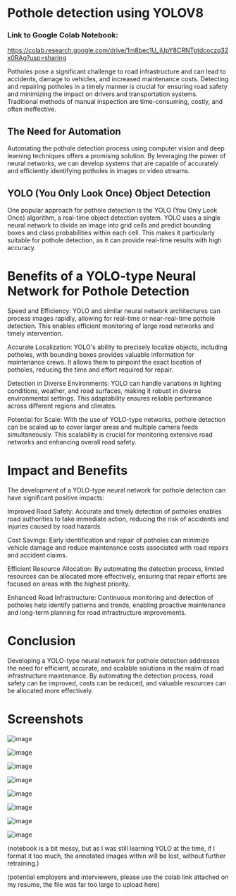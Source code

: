 # Pothole detection using YOLOV8


### Link to Google Colab Notebook:

https://colab.research.google.com/drive/1m8bec1U_jUpY8CRNTptdcoczq32x0RAg?usp=sharing


Potholes pose a significant challenge to road infrastructure and can lead to accidents, damage to vehicles, and increased maintenance costs. Detecting and repairing potholes in a timely manner is crucial for ensuring road safety and minimizing the impact on drivers and transportation systems. Traditional methods of manual inspection are time-consuming, costly, and often ineffective.

## The Need for Automation
Automating the pothole detection process using computer vision and deep learning techniques offers a promising solution. By leveraging the power of neural networks, we can develop systems that are capable of accurately and efficiently identifying potholes in images or video streams.

## YOLO (You Only Look Once) Object Detection
One popular approach for pothole detection is the YOLO (You Only Look Once) algorithm, a real-time object detection system. YOLO uses a single neural network to divide an image into grid cells and predict bounding boxes and class probabilities within each cell. This makes it particularly suitable for pothole detection, as it can provide real-time results with high accuracy.

# Benefits of a YOLO-type Neural Network for Pothole Detection
Speed and Efficiency: YOLO and similar neural network architectures can process images rapidly, allowing for real-time or near-real-time pothole detection. This enables efficient monitoring of large road networks and timely intervention.

Accurate Localization: YOLO's ability to precisely localize objects, including potholes, with bounding boxes provides valuable information for maintenance crews. It allows them to pinpoint the exact location of potholes, reducing the time and effort required for repair.

Detection in Diverse Environments: YOLO can handle variations in lighting conditions, weather, and road surfaces, making it robust in diverse environmental settings. This adaptability ensures reliable performance across different regions and climates.

Potential for Scale: With the use of YOLO-type networks, pothole detection can be scaled up to cover larger areas and multiple camera feeds simultaneously. This scalability is crucial for monitoring extensive road networks and enhancing overall road safety.

# Impact and Benefits
The development of a YOLO-type neural network for pothole detection can have significant positive impacts:

Improved Road Safety: Accurate and timely detection of potholes enables road authorities to take immediate action, reducing the risk of accidents and injuries caused by road hazards.

Cost Savings: Early identification and repair of potholes can minimize vehicle damage and reduce maintenance costs associated with road repairs and accident claims.

Efficient Resource Allocation: By automating the detection process, limited resources can be allocated more effectively, ensuring that repair efforts are focused on areas with the highest priority.

Enhanced Road Infrastructure: Continuous monitoring and detection of potholes help identify patterns and trends, enabling proactive maintenance and long-term planning for road infrastructure improvements.

# Conclusion
Developing a YOLO-type neural network for pothole detection addresses the need for efficient, accurate, and scalable solutions in the realm of road infrastructure maintenance. By automating the detection process, road safety can be improved, costs can be reduced, and valuable resources can be allocated more effectively.



# Screenshots


![image](https://github.com/DancesWithDobes/Pothole_detection_yolo/assets/69741804/27737b6a-85e2-47a8-b504-0235238c31ca)



![image](https://github.com/DancesWithDobes/Pothole_detection_yolo/assets/69741804/3ff898d7-c148-4871-9976-1cfcf19f3660)


![image](https://github.com/DancesWithDobes/Pothole_detection_yolo/assets/69741804/9ce82cb0-055a-4871-b008-1bdf78799033)


![image](https://github.com/DancesWithDobes/Pothole_detection_yolo/assets/69741804/4ae842cd-89a4-4fe2-99ba-4171602b18cf)


![image](https://github.com/DancesWithDobes/Pothole_detection_yolo/assets/69741804/2acb9e36-5dec-405f-bb3d-dead16f11dc4)


![image](https://github.com/DancesWithDobes/Pothole_detection_yolo/assets/69741804/ef22d8b9-9811-4fbb-89f0-249139332498)


![image](https://github.com/DancesWithDobes/Pothole_detection_yolo/assets/69741804/bd4e8992-c42b-42d9-b6d7-8e7521dcb8f3)


![image](https://github.com/DancesWithDobes/Pothole_detection_yolo/assets/69741804/854eca2a-0e42-4494-904f-79584f04be6d)






(notebook is a bit messy, but as I was still learning YOLO at the time, if I format it too much, the annotated images within will be lost, without further retraining.)


(potential employers and interviewers, please use the colab link attached on my resume, the file was far too large to upload here)
